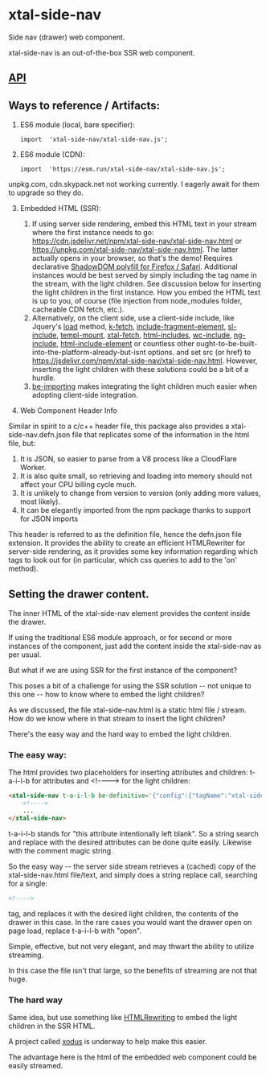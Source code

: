 # xtal-side-nav

Side nav (drawer) web component.

xtal-side-nav is an out-of-the-box SSR web component.

## [API](https://cf-sw.bahrus.workers.dev/?href=https%3A%2F%2Fcdn.jsdelivr.net%2Fnpm%2Fxtal-side-nav%400.0.69%2Fcustom-elements.json&stylesheet=https%3A%2F%2Fcdn.jsdelivr.net%2Fnpm%2Fwc-info%2Fsimple-ce-style.css&embedded=false&tags=&ts=2022-03-12T17%3A17%3A28.479Z&tocXSLT=https%3A%2F%2Fcdn.jsdelivr.net%2Fnpm%2Fwc-info%2Ftoc.xsl)

## Ways to reference / Artifacts:

1.  ES6 module (local, bare specifier):
    ```
    import  'xtal-side-nav/xtal-side-nav.js';
    ```
2.  ES6 module (CDN):
    ```
    import  'https://esm.run/xtal-side-nav/xtal-side-nav.js';
    ```

unpkg.com, cdn.skypack.net not working currently.  I eagerly await for them to upgrade so they do.

3.  Embedded HTML (SSR):
      1.  If using server side rendering, embed this HTML text in your stream where the first instance needs to go:  https://cdn.jsdelivr.net/npm/xtal-side-nav/xtal-side-nav.html or https://unpkg.com/xtal-side-nav/xtal-side-nav.html.  The latter actually opens in your browser, so that's the demo!  Requires declarative [ShadowDOM polyfill for Firefox / Safari](https://web.dev/declarative-shadow-dom/#detection-support).  Additional instances would be best served by simply including the tag name in the stream, with the light children.  See discussion below for inserting the light children in the first instance. How you embed the HTML text is up to you, of course (file injection from node_modules folder, cacheable CDN fetch, etc.).
      2.  Alternatively, on the client side, use a client-side include, like Jquery's [load](https://api.jquery.com/load/) method, [k-fetch](https://github.com/bahrus/k-fetch), [include-fragment-element](https://github.com/github/include-fragment-element), [sl-include](https://shoelace.style/components/include), [templ-mount](https://github.com/bahrus/templ-mount), [xtal-fetch](https://github.com/bahrus/xtal-fetch), [html-includes](https://www.filamentgroup.com/lab/), [wc-include](https://www.npmjs.com/package/@vanillawc/wc-include), [ng-include](https://www.w3schools.com/angular/ng_ng-include.asp), [html-include-element](https://www.npmjs.com/package/html-include-element) or countless other ought-to-be-built-into-the-platform-already-but-isnt options. and set src (or href) to https://jsdelivr.com/npm/xtal-side-nav/xtal-side-nav.html.  However, inserting the light children with these solutions could be a bit of a hurdle.
      3.  [be-importing](https://github.com/bahrus/be-importing) makes integrating the light children much easier when adopting client-side integration.

4.  Web Component Header Info

Similar in spirit to a c/c++ header file, this package also provides a xtal-side-nav.defn.json file that replicates some of the information in the html file, but:

1.  It is JSON, so easier to parse from a V8 process like a CloudFlare Worker.  
2.  It is also quite small, so retrieving and loading into memory should not affect your CPU billing cycle much. 
3.  It is unlikely to change from version to version (only adding more values, most likely).  
4.  It can be elegantly imported from the npm package thanks to support for JSON imports

This header is referred to as the definition file, hence the defn.json file extension.  It provides the ability to create an efficient HTMLRewriter for server-side rendering, as it provides some key information regarding which tags to look out for (in particular, which css queries to add to the 'on' method).

## Setting the drawer content.

The inner HTML of the xtal-side-nav element provides the content inside the drawer.

If using the traditional ES6 module approach, or for second or more instances of the component, just add the content inside the xtal-side-nav as per usual.

But what if we are using SSR for the first instance of the component?

This poses a bit of a challenge for using the SSR solution -- not unique to this one -- how to know where to embed the light children?

As we discussed, the file xtal-side-nav.html is a static html file / stream.  How do we know where in that stream to insert the light children?

There's the easy way and the hard way to embed the light children.

### The easy way:

The html provides two placeholders for inserting attributes and children:  t-a-i-l-b for attributes and \<!----\> for the light children:

```html
<xtal-side-nav t-a-i-l-b be-definitive='{"config":{"tagName":"xtal-side-nav","propDefaults":{"open":false,"updateTransform":{"sideNavParts":[{},{},{"data-open":"open"}]}}}}'>
    <!---->
    ...
</xtal-side-nav>
```

t-a-i-l-b stands for "this attribute intentionally left blank".  So a string search and replace with the desired attributes can be done quite easily.  Likewise with the comment magic string.

So the easy way -- the server side stream retrieves a (cached) copy of the xtal-side-nav.html file/text, and simply does a string replace call, searching for a single:

```html
<!---->
```

tag, and replaces it with the desired light children, the contents of the drawer in this case.  In the rare cases you would want the drawer open on page load, replace t-a-i-l-b with "open".

Simple, effective, but not very elegant, and may thwart the ability to utilize streaming.

In this case the file isn't that large, so the benefits of streaming are not that huge.

### The hard way

Same idea, but use something like [HTMLRewriting](https://developers.cloudflare.com/workers/runtime-apis/html-rewriter) to embed the light children in the SSR HTML.   

A project called [xodus](https://github.com/bahrus/xodus) is underway to help make this easier.

The advantage here is the html of the embedded web component could be easily streamed.

<!-- https://codepen.io/bahrus/pen/yLzPZRN -->
